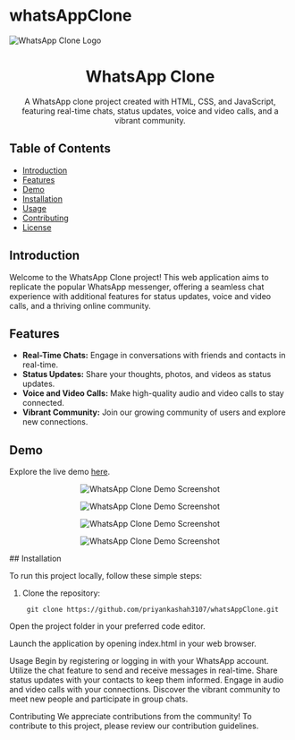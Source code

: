 
# whatsAppClone

  <img src="![Screenshot 2023-09-19 212401](https://github.com/priyankashah3107/whatsAppClone/assets/105877016/329a5a0e-971f-486c-9d1a-978308c0ec1c)
" alt="WhatsApp Clone Logo">


<h1 align="center">WhatsApp Clone</h1>

<!-- Project Description -->
<p align="center">
  A WhatsApp clone project created with HTML, CSS, and JavaScript, featuring real-time chats, status updates, voice and video calls, and a vibrant community.
</p>

<!-- Table of Contents -->
## Table of Contents

- [Introduction](#introduction)
- [Features](#features)
- [Demo](#demo)
- [Installation](#installation)
- [Usage](#usage)
- [Contributing](#contributing)
- [License](#license)

<!-- Introduction -->
## Introduction

Welcome to the WhatsApp Clone project! This web application aims to replicate the popular WhatsApp messenger, offering a seamless chat experience with additional features for status updates, voice and video calls, and a thriving online community.

<!-- Features -->
## Features

- **Real-Time Chats:** Engage in conversations with friends and contacts in real-time.
- **Status Updates:** Share your thoughts, photos, and videos as status updates.
- **Voice and Video Calls:** Make high-quality audio and video calls to stay connected.
- **Vibrant Community:** Join our growing community of users and explore new connections.

<!-- Demo -->
## Demo

Explore the live demo [here](your-demo-link).

<p align="center">
  <img src="![Screenshot 2023-09-19 212401](https://github.com/priyankashah3107/whatsAppClone/assets/105877016/4febc20b-c57b-45e9-9716-d2f2d894ec8f)
" alt="WhatsApp Clone Demo Screenshot">
</p>
<p align="center">
  <img src="![Screenshot 2023-09-19 212423](https://github.com/priyankashah3107/whatsAppClone/assets/105877016/89430989-abf2-43b6-9a26-74b8d1675904)

" alt="WhatsApp Clone Demo Screenshot">
</p>

<p align="center">
  <img src="![Screenshot 2023-09-19 212437](https://github.com/priyankashah3107/whatsAppClone/assets/105877016/f636b41c-fe68-4f70-a8c0-0dda88aeeb63)
" alt="WhatsApp Clone Demo Screenshot">
</p>

<p align="center">
  <img src="![Screenshot 2023-09-19 212516](https://github.com/priyankashah3107/whatsAppClone/assets/105877016/225e28f0-646f-4ddb-9795-87d50c5432e4)

" alt="WhatsApp Clone Demo Screenshot">
</p>
<!-- Installation -->
## Installation

To run this project locally, follow these simple steps:

1. Clone the repository:

   ```shell
    git clone https://github.com/priyankashah3107/whatsAppClone.git

Open the project folder in your preferred code editor.

Launch the application by opening index.html in your web browser.

<!-- Usage -->
Usage
Begin by registering or logging in with your WhatsApp account.
Utilize the chat feature to send and receive messages in real-time.
Share status updates with your contacts to keep them informed.
Engage in audio and video calls with your connections.
Discover the vibrant community to meet new people and participate in group chats.
<!-- Contributing -->
Contributing
We appreciate contributions from the community! To contribute to this project, please review our contribution guidelines.
